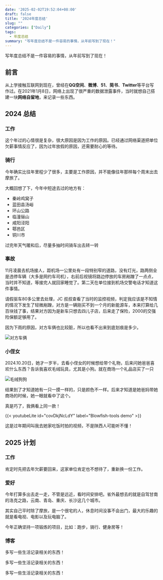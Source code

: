 ```yaml
---
date: '2025-02-02T19:52:04+08:00'
draft: false
title: '2024年度总结'
slug: ""
categories: ["Daily"]
tags: 
  - 年度总结
summary: "写年度总结不是一件容易的事情，从年前写到了现在！"
---
```


写年度总结不是一件容易的事情，从年前写到了现在！

## 前言

从上学接触互联网到现在，曾经在**QQ空间**、**微博**、**51**、**简书**、**Twitter**等平台写作过。在2021年1月8日，网络上出现了很严重的数据泄露事件，当时就想自己搭建一块**网络自留地**，来记录一些东西。

## 2024 总结

### 工作

这个年过的心情很是复杂，很大原因是因为工作的原因。已经通过网络渠道把单位欠薪事情反应了，因为过年放假的原因，还需要耐心的等待。

### 骑行

今年确实比往年里程少了很多，主要是工作原因，并不能像往年那样每个周末出去摩旅了。

大概回想了下，今年中短途去过的地方有：

- 秦岭鸡窝子
- 蓝田县汤峪
- 环山公路
- 临潼骊山
- 咸阳泾阳
- 鄠邑区
- 铜川市

过完年天气暖和后，尽量多抽时间骑车出去转一转

### 事故

11月凌晨去机场接人，距机场一公里处有一段特别窄的道路，没有灯光，路两侧全是违停车辆（大多是网约车司机），右前后视镜将路边停放的车房剐蹭了一点点，当时并不知道，等接完人就回家睡觉了。第二天在单位接到机场交警电话才知道这件事情。

请假驱车80多公里去处理，JC 叔叔查看了当时的监控视频，判定我应该是不知情的情况下发生了轻微剐蹭，对方是一辆刚买不到一个月的新能源车，本来打算给几百块钱了事，结果对方因为是新车只想去四儿子店，后来走了保险，2000的交强险保额足够用了。

因为下雨的原因，对方车俩也比较脏，所以也看不出来到底划痕是多少。

![对方车俩](https://s3.xwoniu.com/blog/posts/9960ddd9c86f3294c20229c458632746.webp?mark=blog/Xwoniu-LOGO.png&mark-pos=0.96,0.96&mark-pct=0.2&mark-alpha=0.5)

### 小侄女

2024.10.20日，她才一岁半，去看小侄女的时候想给带个礼物，后来问她爸爸喜欢什么东西？告诉我喜欢毛绒玩具，尤其是小狗。就在商场一个礼品店买了一只

![毛绒狗狗](https://s3.xwoniu.com/blog/posts/900fad11ae650524f5c771ce2c35a6fd.webp?mark=blog/Xwoniu-LOGO.png&mark-pos=0.96,0.96&mark-pct=0.2&mark-alpha=0.5)

结果到了才知道她有一只一摸一样的，只是颜色不一样。后来才知道是她爸妈带她商场的时候，她一眼就看中了这个。

真是巧了，我俩看上同一款！

{{< youtubeLite id="covDkjNcLdY" label="Blowfish-tools demo" >}}

这是过年期间叫我去她家吃饭时拍的视频，不是陕西人可能听不懂！

## 2025 计划

### 工作

肯定时先把去年欠薪要回来，这家单位肯定也不想待了，重新换一份工作。

### 爱好

今年打算多出去走一走，不管是远近，看时间安排吧。省外最想去的就是自驾甘南的洛克之路，云南、青岛、重庆、长沙这几个城市。

其实自己平时除了摩旅，是一个很宅的人，休息时间没事不会出门，最大的乐趣的就是看电视、电影以及玩电脑了。

今年正确坚持一项锻炼的项目，比如：跑步，骑行、健身房等！

### 博客

多写一些生活记录相关的东西！

多写一些生活记录相关的东西！

多写一些生活记录相关的东西！
